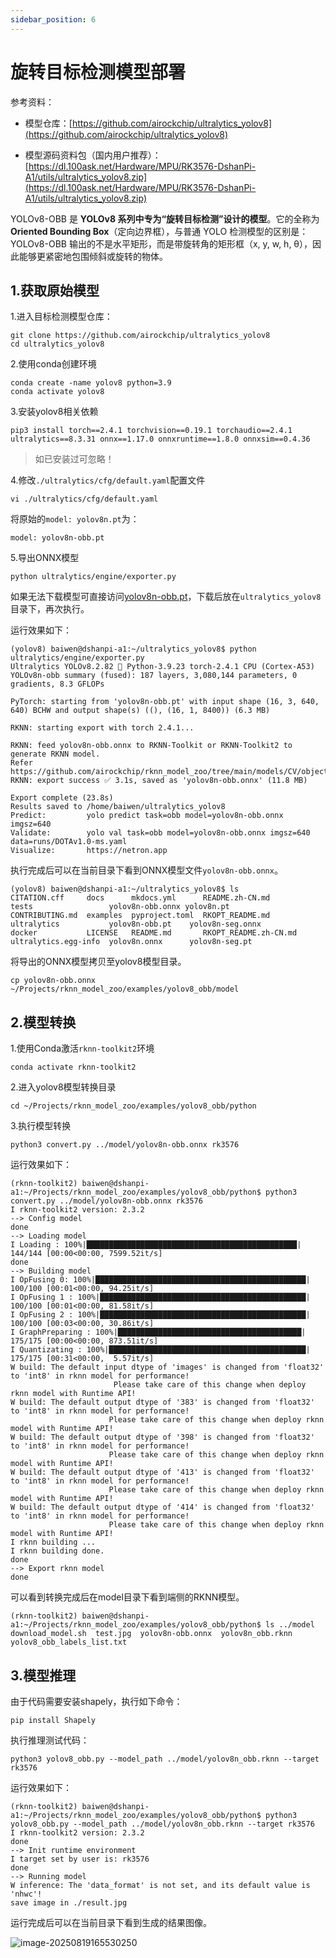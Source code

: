 ```yaml
---
sidebar_position: 6
---
```

# 旋转目标检测模型部署

参考资料：

- 模型仓库：[https://github.com/airockchip/ultralytics_yolov8](https://github.com/airockchip/ultralytics_yolov8)

- 模型源码资料包（国内用户推荐）：[https://dl.100ask.net/Hardware/MPU/RK3576-DshanPi-A1/utils/ultralytics_yolov8.zip](https://dl.100ask.net/Hardware/MPU/RK3576-DshanPi-A1/utils/ultralytics_yolov8.zip)

YOLOv8-OBB 是 **YOLOv8 系列中专为“旋转目标检测”设计的模型**。它的全称为 **Oriented Bounding Box**（定向边界框），与普通 YOLO 检测模型的区别是：YOLOv8-OBB 输出的不是水平矩形，而是带旋转角的矩形框（x, y, w, h, θ），因此能够更紧密地包围倾斜或旋转的物体。



## 1.获取原始模型

1.进入目标检测模型仓库：

```
git clone https://github.com/airockchip/ultralytics_yolov8
cd ultralytics_yolov8
```

2.使用conda创建环境

```
conda create -name yolov8 python=3.9
conda activate yolov8
```

3.安装yolov8相关依赖

```
pip3 install torch==2.4.1 torchvision==0.19.1 torchaudio==2.4.1 ultralytics==8.3.31 onnx==1.17.0 onnxruntime==1.8.0 onnxsim==0.4.36
```

> 如已安装过可忽略！

4.修改`./ultralytics/cfg/default.yaml`配置文件

```
vi ./ultralytics/cfg/default.yaml
```

将原始的`model: yolov8n.pt`为：

```
model: yolov8n-obb.pt
```



5.导出ONNX模型

```
python ultralytics/engine/exporter.py
```

如果无法下载模型可直接访问[yolov8n-obb.pt](https://github.com/ultralytics/assets/releases/download/v8.2.0/yolov8n-obb.pt)，下载后放在`ultralytics_yolov8`目录下，再次执行。

运行效果如下：

```
(yolov8) baiwen@dshanpi-a1:~/ultralytics_yolov8$ python ultralytics/engine/exporter.py
Ultralytics YOLOv8.2.82 🚀 Python-3.9.23 torch-2.4.1 CPU (Cortex-A53)
YOLOv8n-obb summary (fused): 187 layers, 3,080,144 parameters, 0 gradients, 8.3 GFLOPs

PyTorch: starting from 'yolov8n-obb.pt' with input shape (16, 3, 640, 640) BCHW and output shape(s) ((), (16, 1, 8400)) (6.3 MB)

RKNN: starting export with torch 2.4.1...

RKNN: feed yolov8n-obb.onnx to RKNN-Toolkit or RKNN-Toolkit2 to generate RKNN model.
Refer https://github.com/airockchip/rknn_model_zoo/tree/main/models/CV/object_detection/yolo
RKNN: export success ✅ 3.1s, saved as 'yolov8n-obb.onnx' (11.8 MB)

Export complete (23.8s)
Results saved to /home/baiwen/ultralytics_yolov8
Predict:         yolo predict task=obb model=yolov8n-obb.onnx imgsz=640
Validate:        yolo val task=obb model=yolov8n-obb.onnx imgsz=640 data=runs/DOTAv1.0-ms.yaml
Visualize:       https://netron.app
```

执行完成后可以在当前目录下看到ONNX模型文件`yolov8n-obb.onnx`。

```
(yolov8) baiwen@dshanpi-a1:~/ultralytics_yolov8$ ls
CITATION.cff     docs      mkdocs.yml      README.zh-CN.md        tests                 yolov8n-obb.onnx yolov8n.pt
CONTRIBUTING.md  examples  pyproject.toml  RKOPT_README.md        ultralytics           yolov8n-obb.pt    yolov8n-seg.onnx
docker           LICENSE   README.md       RKOPT_README.zh-CN.md  ultralytics.egg-info  yolov8n.onnx      yolov8n-seg.pt
```

将导出的ONNX模型拷贝至yolov8模型目录。

```
cp yolov8n-obb.onnx ~/Projects/rknn_model_zoo/examples/yolov8_obb/model
```



## 2.模型转换

1.使用Conda激活`rknn-toolkit2`环境

```
conda activate rknn-toolkit2
```

2.进入yolov8模型转换目录

```
cd ~/Projects/rknn_model_zoo/examples/yolov8_obb/python
```

3.执行模型转换

```
python3 convert.py ../model/yolov8n-obb.onnx rk3576
```

运行效果如下：

```
(rknn-toolkit2) baiwen@dshanpi-a1:~/Projects/rknn_model_zoo/examples/yolov8_obb/python$ python3 convert.py ../model/yolov8n-obb.onnx rk3576
I rknn-toolkit2 version: 2.3.2
--> Config model
done
--> Loading model
I Loading : 100%|███████████████████████████████████████████████| 144/144 [00:00<00:00, 7599.52it/s]
done
--> Building model
I OpFusing 0: 100%|███████████████████████████████████████████████| 100/100 [00:01<00:00, 94.25it/s]
I OpFusing 1 : 100%|██████████████████████████████████████████████| 100/100 [00:01<00:00, 81.58it/s]
I OpFusing 2 : 100%|██████████████████████████████████████████████| 100/100 [00:03<00:00, 30.86it/s]
I GraphPreparing : 100%|█████████████████████████████████████████| 175/175 [00:00<00:00, 873.51it/s]
I Quantizating : 100%|████████████████████████████████████████████| 175/175 [00:31<00:00,  5.57it/s]
W build: The default input dtype of 'images' is changed from 'float32' to 'int8' in rknn model for performance!
                       Please take care of this change when deploy rknn model with Runtime API!
W build: The default output dtype of '383' is changed from 'float32' to 'int8' in rknn model for performance!
                      Please take care of this change when deploy rknn model with Runtime API!
W build: The default output dtype of '398' is changed from 'float32' to 'int8' in rknn model for performance!
                      Please take care of this change when deploy rknn model with Runtime API!
W build: The default output dtype of '413' is changed from 'float32' to 'int8' in rknn model for performance!
                      Please take care of this change when deploy rknn model with Runtime API!
W build: The default output dtype of '414' is changed from 'float32' to 'int8' in rknn model for performance!
                      Please take care of this change when deploy rknn model with Runtime API!
I rknn building ...
I rknn building done.
done
--> Export rknn model
done
```

可以看到转换完成后在model目录下看到端侧的RKNN模型。

```
(rknn-toolkit2) baiwen@dshanpi-a1:~/Projects/rknn_model_zoo/examples/yolov8_obb/python$ ls ../model
download_model.sh  test.jpg  yolov8n-obb.onnx  yolov8n_obb.rknn  yolov8_obb_labels_list.txt
```

## 3.模型推理

由于代码需要安装shapely，执行如下命令：

```
pip install Shapely
```

执行推理测试代码：

```
python3 yolov8_obb.py --model_path ../model/yolov8n_obb.rknn --target rk3576
```

运行效果如下：

```
(rknn-toolkit2) baiwen@dshanpi-a1:~/Projects/rknn_model_zoo/examples/yolov8_obb/python$ python3 yolov8_obb.py --model_path ../model/yolov8n_obb.rknn --target rk3576
I rknn-toolkit2 version: 2.3.2
done
--> Init runtime environment
I target set by user is: rk3576
done
--> Running model
W inference: The 'data_format' is not set, and its default value is 'nhwc'!
save image in ./result.jpg
```

运行完成后可以在当前目录下看到生成的结果图像。

![image-20250819165530250](${images}/image-20250819165530250.png)

